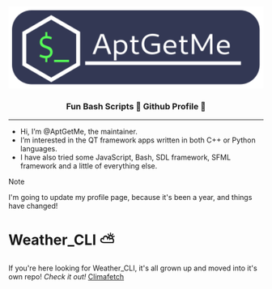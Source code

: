 <div align="center">

<img src="./AptGetMe_Logo.svg" alt="AptGetMe_Logo" style="width:800px;height:auto;">

### Fun Bash Scripts  📃  Github Profile  🎉

</div>

---
- Hi, I’m @AptGetMe, the maintainer.
- I’m interested in the QT framework apps written in both C++ or Python languages.
- I have also tried some JavaScript, Bash, SDL framework, SFML framework and a little of everything else.  

>[!NOTE]   
>I'm going to update my profile page, because it's been a year, and things have changed!

# Weather_CLI  ⛅
If you're here looking for Weather_CLI, it's all grown up and moved into it's own repo!
*Check it out!*  [Climafetch](https://github.com/AptGetMe/Climafetch)

<!---
AptGetMe/AptGetMe is a ✨ special ✨ repository because its `README.md` (this file) appears on your GitHub profile.
You can click the Preview link to take a look at your changes.
--->

